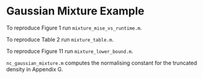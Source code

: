 # Gaussian Mixture Example

To reproduce Figure 1 run `mixture_mise_vs_runtime.m`.

To reproduce Table 2 run `mixture_table.m`.

To reproduce Figure 11 run `mixture_lower_bound.m`.

`nc_gaussian_mixture.m` computes the normalising constant for the truncated density in Appendix G.